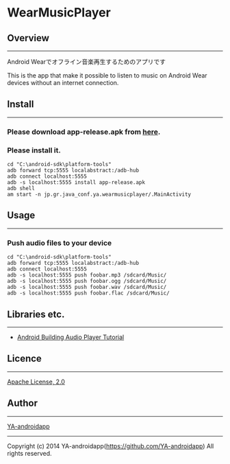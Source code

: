 WearMusicPlayer
====

## Overview
---

Android Wearでオフライン音楽再生するためのアプリです

This is the app that make it possible to listen to music on Android Wear devices without an internet connection.

## Install
---

### Please download app-release.apk from [here](https://github.com/YA-androidapp/WearMusicPlayer/blob/master/app/app-release.apk?raw=true).

### Please install it.

    cd "C:\android-sdk\platform-tools"
    adb forward tcp:5555 localabstract:/adb-hub
    adb connect localhost:5555
    adb -s localhost:5555 install app-release.apk
    adb shell
    am start -n jp.gr.java_conf.ya.wearmusicplayer/.MainActivity

## Usage
---

### Push audio files to your device

    cd "C:\android-sdk\platform-tools"
    adb forward tcp:5555 localabstract:/adb-hub
    adb connect localhost:5555
    adb -s localhost:5555 push foobar.mp3 /sdcard/Music/
    adb -s localhost:5555 push foobar.ogg /sdcard/Music/
    adb -s localhost:5555 push foobar.wav /sdcard/Music/
    adb -s localhost:5555 push foobar.flac /sdcard/Music/

## Libraries etc.
---

* [Android Building Audio Player Tutorial](http://www.androidhive.info/2012/03/android-building-audio-player-tutorial/)

## Licence
---

[Apache License, 2.0](http://www.apache.org/licenses/LICENSE-2.0)

## Author
---

[YA-androidapp](https://github.com/YA-androidapp)

---

Copyright (c) 2014 YA-androidapp(https://github.com/YA-androidapp) All rights reserved.